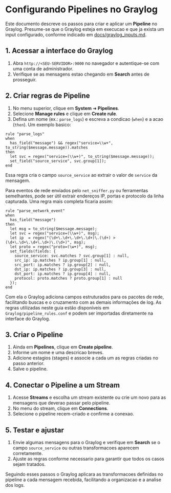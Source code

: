 # Configurando Pipelines no Graylog

Este documento descreve os passos para criar e aplicar um **Pipeline** no Graylog. Presume-se que o Graylog esteja em execucao e que ja exista um input configurado, conforme indicado em [docs/graylog_inputs.md](graylog_inputs.md).

## 1. Acessar a interface do Graylog

1. Abra `http://<SEU-SERVIDOR>:9000` no navegador e autentique-se com uma conta de administrador.
2. Verifique se as mensagens estao chegando em **Search** antes de prosseguir.

## 2. Criar regras de Pipeline

1. No menu superior, clique em **System** ➜ **Pipelines**.
2. Selecione **Manage rules** e clique em **Create rule**.
3. Defina um nome (ex.: `parse_logs`) e escreva a condicao (`when`) e a acao (`then`). Um exemplo basico:

```pseudocode
rule "parse_logs"
when
  has_field("message") && regex("service=\\w+", to_string($message.message)).matches
then
  let svc = regex("service=(\\w+)", to_string($message.message));
  set_field("source_service", svc.group[1]);
end
```

Essa regra cria o campo `source_service` ao extrair o valor de `service` da mensagem.

Para eventos de rede enviados pelo `net_sniffer.py` ou ferramentas semelhantes,
pode ser útil extrair endereços IP, portas e protocolo da linha capturada.
Uma regra mais completa ficaria assim:

```pseudocode
rule "parse_network_event"
when
  has_field("message")
then
  let msg = to_string($message.message);
  let svc = regex("service=(\\w+)", msg);
  let ip  = regex("(\d+\.\d+\.\d+\.\d+)\.(\d+) > (\d+\.\d+\.\d+\.\d+)\.(\d+)", msg);
  let proto = regex("proto=(\w+)", msg);
  set_fields(fields: {
    source_service: svc.matches ? svc.group[1] : null,
    src_ip: ip.matches ? ip.group[1] : null,
    src_port: ip.matches ? ip.group[2] : null,
    dst_ip: ip.matches ? ip.group[3] : null,
    dst_port: ip.matches ? ip.group[4] : null,
    protocol: proto.matches ? proto.group[1] : null
  });
end
```

Com ela o Graylog adiciona campos estruturados para os pacotes de rede,
facilitando buscas e o cruzamento com as demais informações de log. As
regras utilizadas neste guia estão disponíveis em
`Graylog/pipeline_rules.conf` e podem ser importadas diretamente na
interface do Graylog.

## 3. Criar o Pipeline

1. Ainda em **Pipelines**, clique em **Create pipeline**.
2. Informe um nome e uma descricao breves.
3. Adicione estagios (stages) e associe a cada um as regras criadas no passo anterior.
4. Salve o pipeline.

## 4. Conectar o Pipeline a um Stream

1. Acesse **Streams** e escolha um stream existente ou crie um novo para as mensagens que deverao passar pelo pipeline.
2. No menu do stream, clique em **Connections**.
3. Selecione o pipeline recem-criado e confirme a conexao.

## 5. Testar e ajustar

1. Envie algumas mensagens para o Graylog e verifique em **Search** se o campo `source_service` ou outras transformacoes aparecem corretamente.
2. Ajuste as regras conforme necessario para garantir que todos os casos sejam tratados.

Seguindo esses passos o Graylog aplicara as transformacoes definidas no pipeline a cada mensagem recebida, facilitando a organizacao e a analise dos logs.
